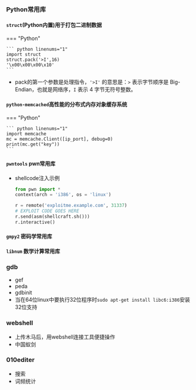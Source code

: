 ### Python常用库
#### `struct`(Python内置)用于打包二进制数据
=== "Python"

    ``` python linenums="1"
    import struct
    struct.pack('>I',16)
    '\x00\x00\x00\x10'
    ```
* pack的第一个参数是处理指令，`'>I'` 的意思是：`>` 表示字节顺序是 Big-Endian，也就是网络序，`I` 表示 4 字节无符号整数。


#### `python-memcached`高性能的分布式内存对象缓存系统
=== "Python"

    ``` python linenums="1"
    import memcache
    mc = memcache.Client([ip_port], debug=0)
    print(mc.get("key"))
    ```


#### `pwntools` pwn常用库
* shellcode注入示例
    ``` python linenums="1"
    from pwn import *
    context(arch = 'i386', os = 'linux')

    r = remote('exploitme.example.com', 31337)
    # EXPLOIT CODE GOES HERE
    r.send(asm(shellcraft.sh()))
    r.interactive()
    ```

#### `gmpy2` 密码学常用库

#### `libnum` 数学计算常用库

### gdb
* gef
* peda
* gdbinit
* 当在64位linux中要执行32位程序时`sudo apt-get install libc6:i386`安装32位支持

### webshell
* 上传木马后，用webshell连接工具便捷操作
* 中国蚁剑


### 010editer
* 搜索
* 词频统计
